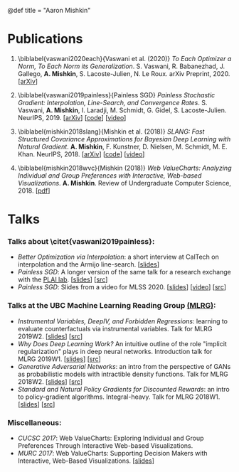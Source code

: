 @def title = "Aaron Mishkin"

# Publications

1. \biblabel{vaswani2020each}{Vaswani et al. (2020)} _To Each Optimizer a Norm, To Each Norm its Generalization_. S. Vaswani, R. Babanezhad, J. Gallego, **A. Mishkin**, S. Lacoste-Julien, N. Le Roux. arXiv Preprint, 2020. [[arXiv](https://arxiv.org/abs/2006.06821)] 

1. \biblabel{vaswani2019painless}{Painless SGD} _Painless Stochastic Gradient: Interpolation, Line-Search, and Convergence Rates_. S. Vaswani, **A. Mishkin**, I. Laradji, M. Schmidt, G. Gidel, S. Lacoste-Julien. NeurIPS, 2019. [[arXiv](https://arxiv.org/abs/1905.09997)] [[code](https://github.com/IssamLaradji/sls)] [[video](https://www.youtube.com/watch?v=3Jx0tuZ1ERs)]

1. \biblabel{mishkin2018slang}{Mishkin et al. (2018)} _SLANG: Fast Structured Covariance Approximations for Bayesian Deep Learning with Natural Gradient_. **A. Mishkin**, F. Kunstner, D. Nielsen, M. Schmidt, M. E. Khan. NeurIPS, 2018. [[arXiv](https://arxiv.org/abs/1811.04504)] [[code](https://github.com/aaronpmishkin/SLANG)] [[video](https://www.youtube.com/watch?v=ekaB_weR5Bw)]

1. \biblabel{mishkin2018wvc}{Mishkin (2018)} _Web ValueCharts: Analyzing Individual and Group Preferences with Interactive, Web-based Visualizations_. **A. Mishkin**. Review of Undergraduate Computer Science, 2018. [[pdf]()]

# Talks

### Talks about \citet{vaswani2019painless}:

* _Better Optimization via Interpolation_: a short interview at CalTech on interpolation and the Armijo line-search. [[slides](/assets/slides/painless_caltech_version.pdf)]
* _Painless SGD_: A longer version of the same talk for a research exchange with the [PLAI lab](https://plai.cs.ubc.ca/). [[slides](/assets/slides/painless_exchange_version.pdf)] [[src](https://github.com/aaronpmishkin/talk-painless_sgd/tree/version/exchange)] 
* _Painless SGD_: Slides from a video for MLSS 2020. [[slides](/assets/slides/painless_mlss_version.pdf)] [[video](https://www.youtube.com/watch?v=IchhE4JXLE4)] [[src](https://github.com/aaronpmishkin/talk-painless_sgd)] 

### Talks at the UBC Machine Learning Reading Group [(MLRG)](https://www.cs.ubc.ca/labs/lci/mlrg/):
* _Instrumental Variables, DeepIV, and Forbidden Regressions_: learning to evaluate counterfactuals via instrumental variables. Talk for MLRG 2019W2. [[slides](/assets/slides/instrumental_variables.pdf)] [[src](https://github.com/aaronpmishkin/talk-deep_iv)]
* _Why Does Deep Learning Work?_ An intuitive outline of the role "implicit regularization" plays in deep neural networks. Introduction talk for MLRG 2019W1. [[slides](/assets/slides/deep_learning_works.pdf)] [[src](https://github.com/aaronpmishkin/talk-why_deep_learning_works)]
* _Generative Adversarial Networks_: an intro from the perspective of GANs as probabilistic models with intractible density functions. Talk for MLRG 2018W2. [[slides](/assets/slides/gans.pdf)] [[src](https://github.com/aaronpmishkin/talk-gans)]
* _Standard and Natural Policy Gradients for Discounted Rewards_: an intro to policy-gradient algorithms. Integral-heavy. Talk for MLRG 2018W1. [[slides](/assets/slides/policy_gradients.pdf)] [[src](https://github.com/aaronpmishkin/talk-policy_gradients)]

### Miscellaneous:
* _CUCSC 2017_: Web ValueCharts: Exploring Individual and Group Preferences Through Interactive Web-based Visualizations. 
* _MURC 2017_: Web ValueCharts: Supporting Decision Makers with Interactive, Web-Based Visualizations. [[slides](/assets/slides/wvc_murc.pdf)]
